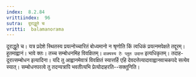 ```yaml
---
index:  8.2.84
vrittiindex:  96
sutra:  दूराद्धूते च
vritti:  balamanorama 
---
```


दूराद्धूते च। यत्र प्रदेशे स्थितस्य प्रयत्नोच्चारितं बोध्यमानो न श्रृणोति किं त्वधिकं प्रयत्नमपेक्षते तद्दूरम्। हूतमाह्वानं। भावे क्तः। तच्च सम्बोधनमिह विवक्षितम्। `वाक्यस्य टेः प्लुत उदात्त` इत्यधिकृतम्। तदाह-दूरात्सम्बोधन इत्यादिना। यदि तु आह्वानमेवात्रं विवक्षितं स्यात्तर्हि एहि देवदत्तेत्यादावाह्वानवाचकपदे सत्येव स्यात्। सम्बोधनपरत्वे तु तदन्यत्रापि भवतीत्यभि प्रेत्योदाहरति--सक्तूनिति। 

